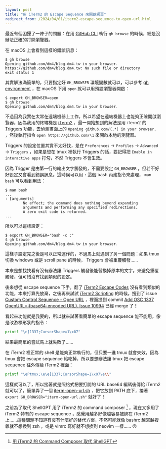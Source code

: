 ```yaml
---
layout: post
title: "用 iTerm2 的 Escape Sequence 來開啟網頁"
redirect_from: /2024/04/01/iterm2-escape-sequence-to-open-url.html
---
```


最近有個困擾了一陣子的問題：在用 [GitHub CLI](https://cli.github.com) 執行 `gh browse` 的時候，總是沒辦法正確的打開瀏覽器。

在 macOS 上會看到這樣的錯誤訊息：

```console
$ gh browse
Opening github.com/dm4/blog.dm4.tw in your browser.
https://github.com/dm4/blog.dm4.tw: No such file or directory
exit status 1
```

其實解法滿簡單的，只要指定好 `GH_BROWSER` 環境變數就可以，可以參考 [gh environment](https://cli.github.com/manual/gh_help_environment) ，在 macOS 下用 `open` 就可以用預設瀏覽器開啟：

```console
$ export GH_BROWSER=open
$ gh browse
Opening github.com/dm4/blog.dm4.tw in your browser.
```

不過因為我實在太常在遠端機器上工作，所以希望在遠端機器上也能夠正確開啟瀏覽器，因為我用的終端機是 [iTerm2](https://iterm2.com) ，最一開始想到的解法是用 iTerm2 的 [Triggers](https://iterm2.com/documentation-triggers.html) 功能，去偵測畫面上的 `Opening github.com/(.*) in your browser.` ，然後執行指令 `open https://github.com/\1` 來開啟本地的瀏覽器。

Triggers 的設定位置其實不太好找，是在 `Preferences` → `Profiles` → `Advanced` → `Triggers` ，如果是想在 tmux 裡執行 Triggers 的話，要記得把 `Enable in interactive apps` 打勾，不然 Triggers 不會生效。

因為 Trigger 是由第一行的輸出文字觸發的，不需要設定 `GH_BROWSER` ，但若不好好設定又會看到錯誤訊息，這時候可以用 `:` 這個 bash 內建指令來處理， `man bash` 可以看到用法：

```console
$ man bash
...
: [arguments]
        No effect; the command does nothing beyond expanding
        arguments and performing any specified redirections.
        A zero exit code is returned.
...
```

所以可以這樣設定：

```console
$ export GH_BROWSER="bash -c :"
$ gh browse
Opening github.com/dm4/blog.dm4.tw in your browser.
```

這樣子設定完之後是可以正常運作的，不過馬上就遇到了另一個問題：如果 tmux 切換 windows 或是 scroll pane 的時候， Triggers 會被重覆觸發……

本來是想找找看有沒有辦法讓 Triggers 觸發後能替換掉原本的文字，來避免重覆觸發，但可惜沒有找到類似的設定。

後來想從 escape sequence 下手，翻了 [iTerm2 Escape Codes](https://iterm2.com/documentation-escape-codes.html) 沒有看到類似的功能，本來打算先放棄，之後再來試試 [iTerm2 Scripting](https://iterm2.com/documentation-scripting-fundamentals.html) 的時候，搜到了 issue [Custom Control Sequence - Open URL](https://gitlab.com/gnachman/iterm2/-/issues/10994) ，裡面提到 commit [Add OSC 1337 OpenURL=:(base64-encoded URL). Issue 10994](https://gitlab.com/gnachman/iterm2/-/commit/fc9ae5c90f53cb1ed54d338a3bf1e09f22d22894) 已經 merge 了！

看起來功能就是我要的，所以就來試著看簡單的 escape sequence 能不能用，像是改游標形狀的指令：

```bash
printf "\e]1337;CursorShape=1\x07"
```

結果最簡單的嘗試馬上就失敗了……

在 iTerm2 裡正常的 shell 是能夠正常執行的，但只要一進 tmux 就會失效，因為 tmux 會把 escape sequence 給吃掉，所以要想辦法讓 tmux 把 escape sequence 往外傳給 iTerm2 裡面：

```bash
printf "\ePtmux;\e\e]1337;CursorShape=1\x07\e\\"
```

這樣就可以了，所以接著就是照格式把要打開的 URL base64 編碼後傳給 iTerm2 就可以了，簡單弄了一個 [iterm-open-url.sh](https://github.com/dm4/rc/blob/master/bin/iterm-open-url.sh) ，把它放到 PATH 底下，接著 `export GH_BROWSER="iterm-open-url.sh"` 就好了！

之前為了取代 ShellGPT 用了 iTerm2 的 command composer [^1] ，現在又多用了 iTerm2 特有的 escape sequence ，感覺用越多好像越容易被綁在 iTerm2 上……這種問題不知道有沒有什麼好的替代方案，不然可能就像 bashrc 越寫越複雜就不想換到 zsh ，或是 vimrc 寫好就不想換到 neovim 一樣…… 😢

[^1]: [用 iTerm2 的 Command Composer 取代 ShellGPT](https://blog.dm4.tw/replace-shellgpt-with-iterm2-command-composer)
